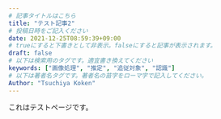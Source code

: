 ```yaml
---
# 記事タイトルはこちら
title: "テスト記事2"
# 投稿日時をご記入ください
date: 2021-12-25T08:59:39+09:00
# trueにすると下書きとして非表示。falseにすると記事が表示されます。
draft: false
# 以下は検索用のタグです。適宜書き換えてください
keywords: ["画像処理", "推定", "追従対象", "認識"]
# 以下は著者名タグです。著者名の苗字をローマ字で記入してください。
Author: "Tsuchiya Koken"
---
```


これはテストページです。